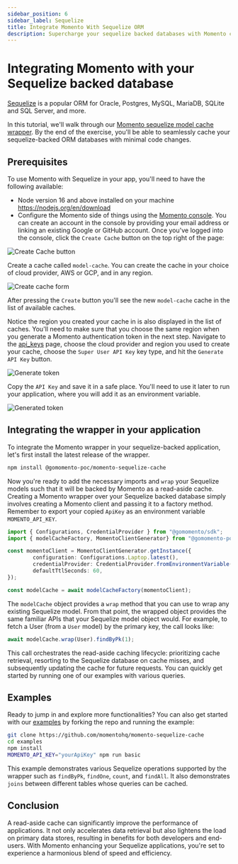 ```yaml
---
sidebar_position: 6
sidebar_label: Sequelize
title: Integrate Momento With Sequelize ORM
description: Supercharge your sequelize backed databases with Momento cache
---
```


# Integrating Momento with your Sequelize backed database

[Sequelize](https://sequelize.org/) is a popular ORM for Oracle, Postgres, MySQL, MariaDB, SQLite and SQL Server, and more.

In this tutorial, we'll walk through our [Momento sequelize model cache wrapper](https://github.com/momentohq/momento-sequelize-cache). By the end of the exercise, you'll be able to seamlessly cache your sequelize-backed ORM databases with minimal code changes.

## Prerequisites

To use Momento with Sequelize in your app, you'll need to have the following available:

- Node version 16 and above installed on your machine https://nodejs.org/en/download
- Configure the Momento side of things using the [Momento console](https://console.gomomento.com). You can create an account in the console by providing your email address or linking an existing Google or GitHub account. Once you've logged into the console, click the `Create Cache` button on the top right of the page:

![Create Cache button](/img/console-create-cache.png)

Create a cache called `model-cache`. You can create the cache in your choice of cloud provider, AWS or GCP, and in any region.

![Create cache form](/img/console-create-cache-model-cache.png)

After pressing the `Create` button you'll see the new `model-cache` cache in the list of available caches.

Notice the region you created your cache in is also displayed in the list of caches. You'll need to make sure that you choose the same region when you generate a Momento authentication token in the next step. Navigate to the [api_keys](https://console.gomomento.com/api_keys) page, choose the cloud provider and region you used to create your cache, choose the `Super User API Key` key type, and hit the `Generate API Key` button.

![Generate token](/img/console-generate-api-key.png)

Copy the `API Key` and save it in a safe place. You'll need to use it later to run your application, where you will add it as an environment variable.

![Generated token](/img/console-api-key-result.png)

## Integrating the wrapper in your application

To integrate the Momento wrapper in your sequelize-backed application, let's first install the latest release of the wrapper.

```bash
npm install @gomomento-poc/momento-sequelize-cache
```

Now you're ready to add the necessary imports and `wrap` your Sequelize models such that it will be backed by Momento as a read-aside cache.
Creating a Momento wrapper over your Sequelize backed database simply involves creating a Momento client and passing it to a factory method. Remember to export your copied `ApiKey` as an environment variable `MOMENTO_API_KEY`.

```typescript
import { Configurations, CredentialProvider } from "@gomomento/sdk";
import { modelCacheFactory, MomentoClientGenerator} from "@gomomento-poc/momento-sequelize-cache";

const momentoClient = MomentoClientGenerator.getInstance({
        configuration: Configurations.Laptop.latest(),
        credentialProvider: CredentialProvider.fromEnvironmentVariable({environmentVariableName: 'MOMENTO_API_KEY'}),
        defaultTtlSeconds: 60,    
});

const modelCache = await modelCacheFactory(momentoClient);
```

The `modelCache` object provides a `wrap` method that you can use to wrap any existing Sequelize model. From that point, the wrapped object provides the same familiar APIs that your Sequelize model object would. For example, to fetch a User (from a `User` model) by the primary key, the call looks like:

```typescript
await modelCache.wrap(User).findByPk(1);
```

This call orchestrates the read-aside caching lifecycle: prioritizing cache retrieval, resorting to the Sequelize database on cache misses, and subsequently updating the cache for future requests. You can quickly get started by running one of our examples with various queries.

## Examples

Ready to jump in and explore more functionalities? You can also get started with our [examples](https://github.com/momentohq/momento-sequelize-cache/tree/main/examples) by forking the repo and running the example:

```bash
git clone https://github.com/momentohq/momento-sequelize-cache
cd examples
npm install
MOMENTO_API_KEY="yourApiKey" npm run basic
```

This example demonstrates various Sequelize operations supported by the wrapper such as `findByPk`, `findOne`, `count`, and `findAll`. It also demonstrates `joins` between different tables whose queries can be cached.

## Conclusion

A read-aside cache can significantly improve the performance of applications. It not only accelerates data retrieval but also lightens the load on primary data stores, resulting in benefits for both developers and end-users. With Momento enhancing your Sequelize applications, you're set to experience a harmonious blend of speed and efficiency.
